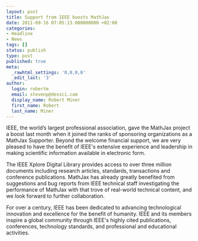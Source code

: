 ```yaml
---
layout: post
title: Support from IEEE boosts MathJax
date: 2011-09-16 07:05:13.000000000 +02:00
categories:
- Headline
- News
tags: []
status: publish
type: post
published: true
meta:
  _rawhtml_settings: '0,0,0,0'
  _edit_last: '3'
author:
  login: robertm
  email: stevenp@dessci.com
  display_name: Robert Miner
  first_name: Robert
  last_name: Miner
---
```


IEEE, the world’s largest professional association, gave the MathJax project a boost last month when it joined the ranks of sponsoring organizations as a MathJax Supporter.  Beyond the welcome financial support, we are very pleased to have the benefit of IEEE's extensive experience and leadership in making scientific information available in electronic form.  

The IEEE Xplore Digital Library provides access to over three million documents including research articles, standards, transactions and conference publications. MathJax has already greatly benefited from suggestions and bug reports from IEEE technical staff investigating the performance of MathJax with that trove of real-world technical content, and we look forward to further collaboration.

For over a century, IEEE has been dedicated to advancing technological innovation and excellence for the benefit of humanity. IEEE and its members inspire a global community through IEEE's highly cited publications, conferences, technology standards, and professional and educational activities.